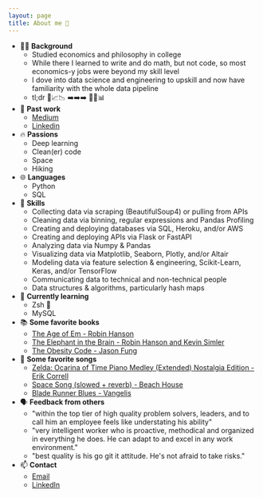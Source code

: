 ```yaml
---
layout: page
title: About me 👋
---
```


- 👨‍💻 **Background**
    - Studied economics and philosophy in college
    - While there I learned to write and do math, but not code, so most economics-y jobs were beyond my skill level
    - I dove into data science and engineering to upskill and now have familiarity with the whole data pipeline
    - tl;dr 📜📈📉 ➡️➡️➡️ 🧽🤖📊
- 📝 **Past work**
    - [Medium](https://ryan-koul.medium.com/)
    - [Linkedin](https://www.linkedin.com/in/ryankoul/)
- 🔥 **Passions**
    - Deep learning
    - Clean(er) code
    - Space
    - Hiking
- 🌐 **Languages**
    - Python
    - SQL
- 🤹 **Skills**
    - Collecting data via scraping (BeautifulSoup4) or pulling from APIs
    - Cleaning data via binning, regular expressions and Pandas Profiling
    - Creating and deploying databases via SQL, Heroku, and/or AWS
    - Creating and deploying APIs via Flask or FastAPI
    - Analyzing data via Numpy & Pandas
    - Visualizing data via Matplotlib, Seaborn, Plotly, and/or Altair
    - Modeling data via feature selection & engineering, Scikit-Learn, Keras, and/or TensorFlow
    - Communicating data to technical and non-technical people
    - Data structures & algorithms, particularly hash maps
- 🌱 **Currently learning**
    - Zsh 🐚
    - MySQL
- 📚 **Some favorite books**
    - [The Age of Em - Robin Hanson](https://ageofem.com/)
    - [The Elephant in the Brain - Robin Hanson and Kevin Simler](http://elephantinthebrain.com/)
    - [The Obesity Code - Jason Fung](https://www.amazon.com/Obesity-Code-Unlocking-Secrets-Weight-ebook/dp/B01C6D0LCK)
- 🎵 **Some favorite songs**
    - [Zelda: Ocarina of Time Piano Medley (Extended) Nostalgia Edition - Erik Correll](https://www.youtube.com/watch?v=bUMS8Ut9ybA)
    - [Space Song (slowed + reverb) - Beach House](https://www.youtube.com/watch?v=QCIGciNcCbU)
    - [Blade Runner Blues - Vangelis](https://www.youtube.com/watch?v=ECYLHiXvrBQ)
- 🗣️ **Feedback from others**
    - "within the top tier of high quality problem solvers, leaders, and to call him an employee feels like understating his ability"
    - "very intelligent worker who is proactive, methodical and organized in everything he does. He can adapt to and excel in any work environment."
    - "best quality is his go git it attitude. He's not afraid to take risks."
- 📫 **Contact**
    - [Email](ryan.koul@gmail.com)
    - [LinkedIn](https://www.linkedin.com/in/ryankoul/)
